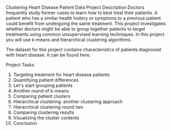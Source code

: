 
Clustering Heart Disease Patient Data
Project Description
Doctors frequently study former cases to learn how to best treat their patients. A patient who has a similar health history or symptoms to a previous patient could benefit from undergoing the same treatment. This project investigates whether doctors might be able to group together patients to target treatments using common unsupervised learning techniques. In this project you will use k-means and hierarchical clustering algorithms.

The dataset for this project contains characteristics of patients diagnosed with heart disease. It can be found here.

Project Tasks
1. Targeting treatment for heart disease patients
2. Quantifying patient differences
3. Let's start grouping patients
4. Another round of k-means
5. Comparing patient clusters
6. Hierarchical clustering: another clustering approach
7. Hierarchical clustering round two
8. Comparing clustering results
9. Visualizing the cluster contents
10. Conclusion
